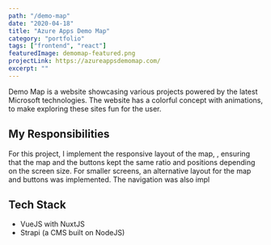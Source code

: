```yaml
---
path: "/demo-map"
date: "2020-04-18"
title: "Azure Apps Demo Map"
category: "portfolio"
tags: ["frontend", "react"]
featuredImage: demomap-featured.png
projectLink: https://azureappsdemomap.com/
excerpt: ""
---
```


Demo Map is a website showcasing various projects powered by the latest Microsoft technologies. The website has a colorful concept with animations, to make exploring these sites fun for the user.

## My Responsibilities

For this project, I implement the responsive layout of the map, , ensuring that the map and the buttons kept the same ratio and positions depending on the screen size. For smaller screens, an alternative layout for the map and buttons was implemented. The navigation was also impl

## Tech Stack

- VueJS with NuxtJS
- Strapi (a CMS built on NodeJS)
